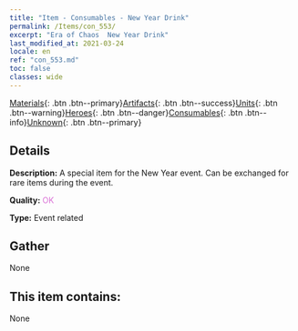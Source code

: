 ```yaml
---
title: "Item - Consumables - New Year Drink"
permalink: /Items/con_553/
excerpt: "Era of Chaos  New Year Drink"
last_modified_at: 2021-03-24
locale: en
ref: "con_553.md"
toc: false
classes: wide
---
```

 [Materials](/Items/){: .btn .btn--primary}[Artifacts](/Items/Artifacts/){: .btn .btn--success}[Units](/Items/Units/){: .btn .btn--warning}[Heroes](/Items/Heroes/){: .btn .btn--danger}[Consumables](/Items/Consumables/){: .btn .btn--info}[Unknown](/Items/Unknown/){: .btn .btn--primary}

## Details
 **Description:** A special item for the New Year event. Can be exchanged for rare items during the event.

 **Quality:** <span style="color: #DA70D6">OK</span>

 **Type:** Event related

## Gather

  None

## This item contains:

  None

